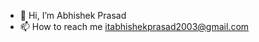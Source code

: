 - 👋 Hi, I’m Abhishek Prasad
- 📫 How to reach me itabhishekprasad2003@gmail.com

<!---
itsabhishek2003/itsabhishek2003 is a ✨ special ✨ repository because its `README.md` (this file) appears on your GitHub profile.
You can click the Preview link to take a look at your changes.
--->

